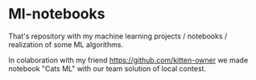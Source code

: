 # Ml-notebooks
That's repository with my machine learning projects / notebooks / realization of some ML algorithms.


In colaboration with my friend https://github.com/kitten-owner we made notebook "Cats ML" with our team solution of local contest.
